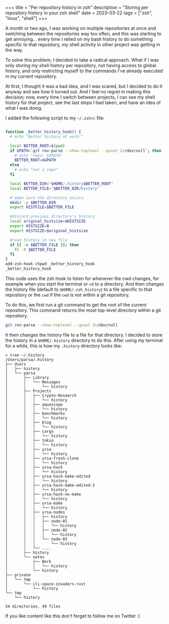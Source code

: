 +++
title = "Per repository history in zsh"
description = "Storing per repository history in your zsh shell"
date = 2023-03-22
tags = ["zsh", "linux", "shell"]
+++

A month or two ago, I was working on multiple repositories at once and switching between the repositories way too often,
and this was starting to get annoying... every time I relied on my bash history to do something specific to that repository,
my shell activity in other project was getting in the way.

To solve this problem, I decided to take a radical approach. What if I was only storing my shell history per repository,
not having access to global history, and only restricting myself to the commands I've already executed in my current repository.

<!-- more -->

At first, I thought it was a bad idea, and I was scared, but I decided to do it anyway and see how it turned out.
And I feel no regret in making this decision; now, every time I switch between projects, I can see my shell history for that project,
see the last steps I had taken, and have an idea of what I was doing.


I added the following script to my `~/.zshrc` file:

```sh

function _better_history_hook() {
  # echo "Better history at work!"

  local BETTER_ROOT=$(pwd)
  if GPATH=`git rev-parse --show-toplevel --quiet 2>/dev/null`; then
    # echo "repo: $GPATH"
    BETTER_ROOT=$GPATH
  else
    # echo "not a repo"
  fi

  local BETTER_DIR="$HOME/.history$BETTER_ROOT"
  local BETTER_FILE="$BETTER_DIR/history"

  # make sure the directory exists.
  mkdir -p $BETTER_DIR
  export HISTFILE=$BETTER_FILE

  #discard previous directory's history
  local original_histsize=$HISTSIZE
  export HISTSIZE=0
  export HISTSIZE=$original_histsize

  #read history in new file
  if [[ -e $BETTER_FILE ]]; then
    fc -R $BETTER_FILE
  fi
}
add-zsh-hook chpwd _better_history_hook
_better_history_hook

```

This code uses the zsh hook to listen for whenever the cwd changes, for example when you start the terminal
or `cd` to a directory. And then changes the history file (default to `$HOME/.zsh_history`) to a file specific
to that repository or the `cwd` if the `cwd` is not within a git repository.


To do this, we first run a git command to get the root of the current repository.
This command returns the most top-level directory within a git repository.


```sh
git rev-parse --show-toplevel --quiet 2>/dev/null
```

It then changes the history file to a file for that directory. I decided to store the history in a `$HOME/.history`
directory to do this. After using my terminal for a while, this is how my `.history` directory looks like:


```
> tree ~/.history
/Users/parsa/.history
├── Users
│   ├── history
│   └── parsa
│       ├── Library
│       │   └── Messages
│       │       └── history
│       ├── Projects
│       │   ├── Crypto-Research
│       │   │   └── history
│       │   ├── aquascope
│       │   │   └── history
│       │   ├── benchmarks
│       │   │   └── history
│       │   ├── blog
│       │   │   └── history
│       │   ├── cargo
│       │   │   └── history
│       │   ├── tokio
│       │   │   └── history
│       │   ├── ursa
│       │   │   └── history
│       │   ├── ursa-fresh-clone
│       │   │   └── history
│       │   ├── ursa-hack
│       │   │   └── history
│       │   ├── ursa-hack-make-edited
│       │   │   └── history
│       │   ├── ursa-hack-make-edited-2
│       │   │   └── history
│       │   ├── ursa-hack-no-make
│       │   │   └── history
│       │   ├── ursa-make
│       │   │   └── history
│       │   ├── ursa-nodes
│       │   │   ├── history
│       │   │   ├── node-01
│       │   │   │   └── history
│       │   │   ├── node-02
│       │   │   │   └── history
│       │   │   └── node-03
│       │   │       └── history
│       │   └── ....
│       ├── history
│       └── notes
│           ├── Work
│           │   └── history
│           └── history
├── private
│   └── tmp
│       └── cli-space-invaders-rust
│           └── history
└── tmp
    └── history

54 directories, 49 files
```

If you like content like this don't forget to follow me on Twitter :)
